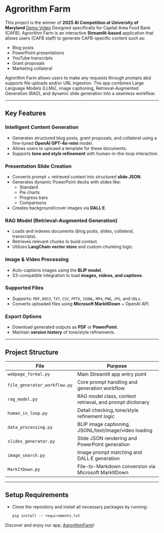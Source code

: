 # Agrorithm Farm

This project is the winner of **2025 AI Competition at University of Maryland**
[Demo Video](https://agrorithm-farm.streamlit.app/)
Designed specifically for Capital Area Food Bank (CAFB), Agrorithm Farm is an interactive **Streamlit-based** application that allows users (CAFB staff) to generate CAFB-specific content such as:

- Blog posts  
- PowerPoint presentations  
- YouTube transcripts  
- Grant proposals  
- Marketing collateral  

Agrorithm Farm allows users to make any requests through prompts abd supports file uploads and/or URL ingestion. The app combines Large Language Models (LLMs), image captioning, Retrieval-Augmented Generation (RAG), and dynamic slide generation into a seamless workflow. 

---

## Key Features

### Intelligent Content Generation
- Generates structured blog posts, grant proposals, and collateral using a fine-tuned **OpenAI GPT-4o-mini** model.
- Allows users to uploaed a template for these documents.
- Supports **tone and style refinement** with human-in-the-loop interaction.

### Presentation Slide Creation
- Converts prompt + retrieved context into structured **slide JSON**.
- Generates dynamic PowerPoint decks with slides like:
  - Standard  
  - Pie charts  
  - Progress bars  
  - Comparisons  
- Creates background/cover images via **DALL·E**.

### RAG Model (Retrieval-Augmented Generation)
- Loads and indexes documents (blog posts, slides, collateral, transcripts).
- Retrieves relevant chunks to build context.
- Utilizes **LangChain vector store** and custom chunking logic.

### Image & Video Processing
- Auto-captions images using the **BLIP model**.
- S3-compatible integration to load **images, videos, and captions**.

### Supported Files
- Supports: `PDF`, `DOCX`, `TXT`, `CSV`, `PPTX`, `JSONL`, `MP4`, `PNG`, `JPG`, and `URLs`.
- Converts uploaded files using **Microsoft MarkItDown** + OpenAI API.

### Export Options
- Download generated outputs as **PDF** or **PowerPoint**.
- Maintain **version history** of tone/style refinements.

---

## Project Structure

| File | Purpose |
|------|---------|
| `webpage_formal.py` | Main Streamlit app entry point |
| `file_generator_workflow.py` | Core prompt handling and generation workflow |
| `rag_model.py` | RAG model class, context retrieval, and prompt dictionary |
| `human_in_loop.py` | Detail checking, tone/style refinement logic |
| `data_processing.py` | BLIP image captioning, JSONL/text/image/video loading |
| `slides_generator.py` | Slide JSON rendering and PowerPoint generation |
| `image_search.py` | Image prompt matching and DALL·E generation |
| `MarkItDown.py` | File-to-Markdown conversion via Microsoft MarkItDown |

---

## Setup Requirements

- Clone the repository and install all necessary packages by running:  
  ```bash
  pip install -r requirements.txt


Discover and enjoy our app, [AgrorithmFarm](https://agrorithm-farm.streamlit.app/)!
